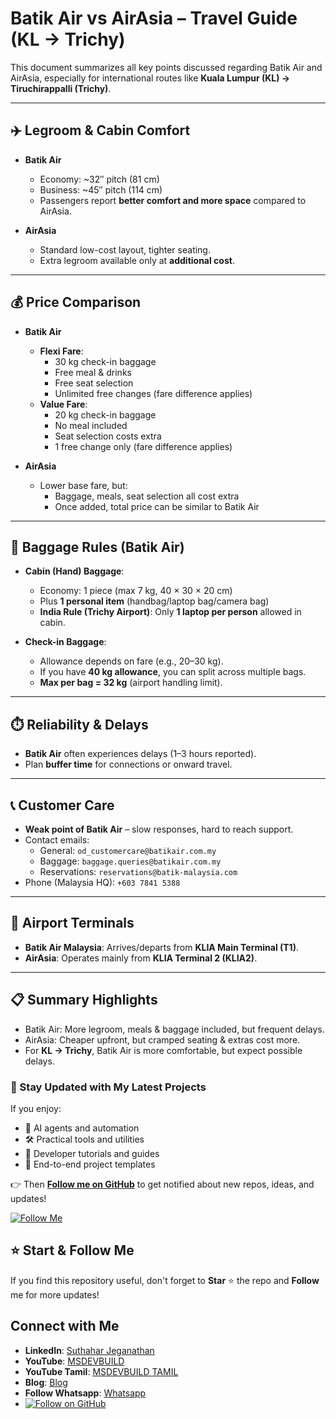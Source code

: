 # Batik Air vs AirAsia – Travel Guide (KL → Trichy)

This document summarizes all key points discussed regarding Batik Air and AirAsia, especially for international routes like **Kuala Lumpur (KL) → Tiruchirappalli (Trichy)**.

---

## ✈️ Legroom & Cabin Comfort

- **Batik Air**  
  - Economy: ~32″ pitch (81 cm)  
  - Business: ~45″ pitch (114 cm)  
  - Passengers report **better comfort and more space** compared to AirAsia.  

- **AirAsia**  
  - Standard low-cost layout, tighter seating.  
  - Extra legroom available only at **additional cost**.  

---

## 💰 Price Comparison

- **Batik Air**  
  - **Flexi Fare**:  
    - 30 kg check-in baggage  
    - Free meal & drinks  
    - Free seat selection  
    - Unlimited free changes (fare difference applies)  
  - **Value Fare**:  
    - 20 kg check-in baggage  
    - No meal included  
    - Seat selection costs extra  
    - 1 free change only (fare difference applies)  

- **AirAsia**  
  - Lower base fare, but:  
    - Baggage, meals, seat selection all cost extra  
    - Once added, total price can be similar to Batik Air  

---

## 🎒 Baggage Rules (Batik Air)

- **Cabin (Hand) Baggage**:  
  - Economy: 1 piece (max 7 kg, 40 × 30 × 20 cm)  
  - Plus **1 personal item** (handbag/laptop bag/camera bag)  
  - **India Rule (Trichy Airport)**: Only **1 laptop per person** allowed in cabin.  

- **Check-in Baggage**:  
  - Allowance depends on fare (e.g., 20–30 kg).  
  - If you have **40 kg allowance**, you can split across multiple bags.  
  - **Max per bag = 32 kg** (airport handling limit).  

---

## ⏱️ Reliability & Delays

- **Batik Air** often experiences delays (1–3 hours reported).  
- Plan **buffer time** for connections or onward travel.  

---

## 📞 Customer Care

- **Weak point of Batik Air** – slow responses, hard to reach support.  
- Contact emails:  
  - General: `od_customercare@batikair.com.my`  
  - Baggage: `baggage.queries@batikair.com.my`  
  - Reservations: `reservations@batik-malaysia.com`  
- Phone (Malaysia HQ): `+603 7841 5388`  

---

## 🛬 Airport Terminals

- **Batik Air Malaysia**: Arrives/departs from **KLIA Main Terminal (T1)**.  
- **AirAsia**: Operates mainly from **KLIA Terminal 2 (KLIA2)**.  

---

## 📋 Summary Highlights

- Batik Air: More legroom, meals & baggage included, but frequent delays.  
- AirAsia: Cheaper upfront, but cramped seating & extras cost more.  
- For **KL → Trichy**, Batik Air is more comfortable, but expect possible delays.  

### 🔔 Stay Updated with My Latest Projects

If you enjoy:
- 🧠 AI agents and automation
- 🛠️ Practical tools and utilities
- 📘 Developer tutorials and guides
- 🚀 End-to-end project templates

👉 Then **[Follow me on GitHub](https://github.com/jssuthahar)** to get notified about new repos, ideas, and updates!

[![Follow Me](https://img.shields.io/github/followers/jssuthahar?label=Follow&style=social)](https://github.com/jssuthahar)

## ⭐ Start & Follow Me
If you find this repository useful, don't forget to **Star** ⭐ the repo and **Follow** me for more updates!

 ## Connect with Me
- **LinkedIn**: [Suthahar Jeganathan](https://www.linkedin.com/in/jssuthahar/)
- **YouTube**: [MSDEVBUILD](https://www.youtube.com/@MSDEVBUILD)
- **YouTube Tamil**: [MSDEVBUILD TAMIL](https://www.youtube.com/@MSDEVBUILDTamil)
- **Blog**: [Blog](https://www.msdevbuild.com/)
- **Follow Whatsapp**: [Whatsapp](https://www.whatsapp.com/channel/0029Va5j2rHEFeXcTlUhQB0J)
- [![Follow on GitHub](https://img.shields.io/github/followers/jssuthahar?label=Follow&style=social)](https://github.com/jssuthahar)


